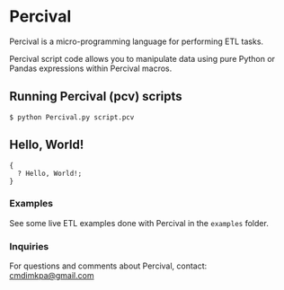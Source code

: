 # Percival
Percival is a micro-programming language for performing ETL tasks.

Percival script code allows you to manipulate data using pure Python or Pandas expressions within Percival macros.

## Running Percival (pcv) scripts

```shell
$ python Percival.py script.pcv
```
## Hello, World!

```pcv
{
  ? Hello, World!;
}
```

### Examples

See some live ETL examples done with Percival in the `examples` folder.

### Inquiries

For questions and comments about Percival, contact: cmdimkpa@gmail.com
